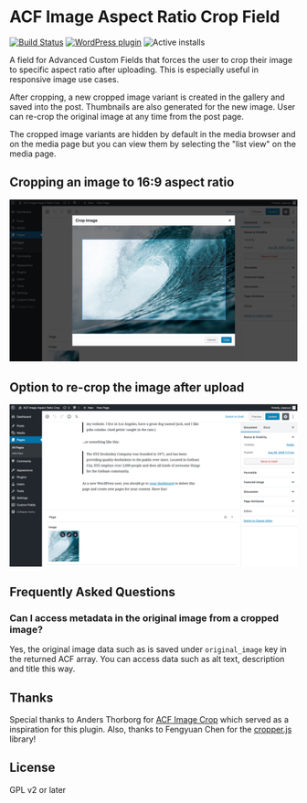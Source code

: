 # ACF Image Aspect Ratio Crop Field

[![Build Status](https://travis-ci.org/joppuyo/acf-image-aspect-ratio-crop.svg?branch=master)](https://travis-ci.org/joppuyo/acf-image-aspect-ratio-crop)
[![WordPress plugin](https://img.shields.io/wordpress/plugin/v/acf-image-aspect-ratio-crop.svg)](https://wordpress.org/plugins/acf-image-aspect-ratio-crop/)
![Active installs](https://img.shields.io/wordpress/plugin/installs/acf-image-aspect-ratio-crop.svg?style=flat)

A field for Advanced Custom Fields that forces the user to crop their image to specific aspect ratio after uploading. This is especially useful in responsive image use cases.

After cropping, a new cropped image variant is created in the gallery and saved into the post. Thumbnails are also generated for the new image. User can re-crop the original image at any time from the post page.

The cropped image variants are hidden by default in the media browser and on the media page but you can view them by selecting the "list view" on the media page.

## Cropping an image to 16:9 aspect ratio

![Screenshot of cropping an image](assets/images/screenshot-1.jpg)

## Option to re-crop the image after upload

![Screenshot of the image field](assets/images/screenshot-2.png)

## Frequently Asked Questions

### Can I access metadata in the original image from a cropped image? 

Yes, the original image data such as is saved under `original_image` key in the returned ACF array. You can access data such as alt text, description and title this way.

## Thanks

Special thanks to Anders Thorborg for [ACF Image Crop](https://github.com/andersthorborg/ACF-Image-Crop) which served as a inspiration for this plugin. Also, thanks to Fengyuan Chen for the [cropper.js](https://fengyuanchen.github.io/cropperjs/) library!

## License

GPL v2 or later
